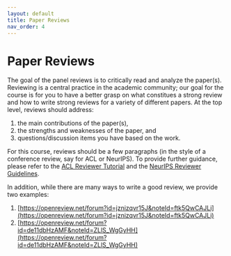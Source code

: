 ```yaml
---
layout: default
title: Paper Reviews
nav_order: 4
---
```


# Paper Reviews

The goal of the panel reviews is to critically read and analyze the paper(s). Reviewing is a central practice in the academic community; our goal for the course is for you to have a better grasp on what constitues a strong review and how to write strong reviews for a variety of different papers. At the top level, reviews should address:

1. the main contributions of the paper(s),
2. the strengths and weaknesses of the paper, and
3. questions/discussion items you have based on the work.

For this course, reviews should be a few paragraphs (in the style of a conference review, say for ACL or NeurIPS).
To provide further guidance, please refer to the [ACL Reviewer Tutorial](https://aclrollingreview.org/reviewertutorial) and the [NeurIPS Reviewer Guidelines](https://neurips.cc/Conferences/2021/Reviewer-Guidelines).

In addition, while there are many ways to write a good review, we provide two examples:

1. [https://openreview.net/forum?id=jznizqvr15J&noteId=ftk5QwCAJLi](https://openreview.net/forum?id=jznizqvr15J&noteId=ftk5QwCAJLi)
2. [https://openreview.net/forum?id=de11dbHzAMF&noteId=ZLlS_WgGyHH](https://openreview.net/forum?id=de11dbHzAMF&noteId=ZLlS_WgGyHH)

<!-- Reviews will be graded pass/fail and should be submitted by **11:00 AM PST on [Gradescope](https://www.gradescope.com/courses/342794)** on the day of the lecture.
For weeks when you are responsible for [paper discussions](https://stanford-cs324.github.io/winter2022/paper-discussions/), you will want to take additional time in thinking about questions/discussion items. -->
